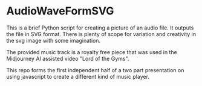 # AudioWaveFormSVG
This is a brief Python script for creating a picture of an audio file. It outputs the file in SVG format. There is plenty of scope for variation and creativity in the svg image with some imagination.

The provided music track is a royalty free piece that was used in the Midjourney AI assisted video "Lord of the Gyms".

This repo forms the first independent half of a two part presentation on using javascript to create a different kind of music player.
